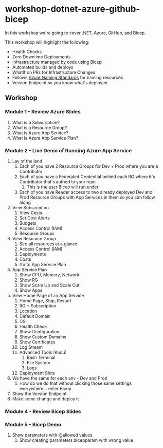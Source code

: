 # workshop-dotnet-azure-github-bicep

In this workshop we're going to cover .NET, Azure, GitHub, and Bicep.

This workshop will highlight the following:

- Health Checks
- Zero Downtime Deployments
- Infrastructure managed by code using Bicep
- Automated builds and deploys
- WhatIf on PRs for Infrastructure Changes
- Follows [Azure Naming Standards](https://learn.microsoft.com/en-us/azure/cloud-adoption-framework/ready/azure-best-practices/resource-abbreviations#compute-and-web) for naming resources
- Version Endpoint so you know what's deployed

## Workshop

### Module 1 - Review Azure Slides

1. What is a Subscription?
2. What is a Resource Group?
3. What is Azure App Service?
4. What is Azure App Service Plan?

### Module 2 - Live Demo of Running Azure App Service

1. Lay of the land
   1. Each of you have 2 Resource Groups for Dev + Prod where you are a Contributor
   2. Each of you have a Federated Credential behind each RG where it's Contributor that's authed to your repo
      1. This is the user Bicep will run under
   3. Each of you have Reader access to two already deployed Dev and Prod Resource Groups with App Services in them so you can follow along
2. View Subscription
   1. View Costs
   2. Set Cost Alerts
   3. Budgets
   4. Access Control (IAM)
   5. Resource Groups
3. View Resource Group
   1. See all resources at a glance
   2. Access Control (IAM)
   3. Deployments
   4. Costs
   5. Go to App Service Plan
4. App Service Plan
   1. Show CPU, Memory, Network
   2. Show RG
   3. Show Scale Up and Scale Out
   4. Show Apps
5. View Home Page of an App Service
   1. Home Page, Stop, Restart
   2. RG + Subscription
   3. Location
   4. Default Domain
   5. OS
   6. Health Check
   7. Show Configuration
   8. Show Custom Domains
   9. Show Certificates
   10. Log Stream
   11. Advanced Tools (Kudu)
       1. Bash Terminal
       2. File System
       3. Logs
   12. Deployment Slots
6. We have the same for each env - Dev and Prod
   1. How do we do that without clicking those same settings everywhere... enter Bicep
7. Show the Version Endpoint
8. Make some change and deploy it

### Module 4 - Review Bicep Slides

### Module 5 - Bicep Demo

1. Show parameters with @allowed values
   1. Show creating parameters.bicepparam with wrong value
